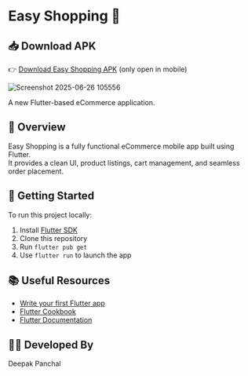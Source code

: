 # Easy Shopping 🛒

## 📥 Download APK

👉 [Download Easy Shopping APK](./esay-Shopping.apk)  (only open in mobile)




![Screenshot 2025-06-26 105556](https://github.com/user-attachments/assets/f7cd44e5-0956-49ac-bca9-c5373a18823c)



A new Flutter-based eCommerce application.

## 📱 Overview

Easy Shopping is a fully functional eCommerce mobile app built using Flutter.  
It provides a clean UI, product listings, cart management, and seamless order placement.

## 🚀 Getting Started

To run this project locally:

1. Install [Flutter SDK](https://flutter.dev/docs/get-started/install)
2. Clone this repository
3. Run `flutter pub get`
4. Use `flutter run` to launch the app

## 📚 Useful Resources

- [Write your first Flutter app](https://docs.flutter.dev/get-started/codelab)
- [Flutter Cookbook](https://docs.flutter.dev/cookbook)
- [Flutter Documentation](https://docs.flutter.dev/)

## 👨‍💻 Developed By

Deepak Panchal
